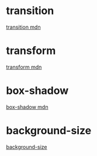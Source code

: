 # transition

[transition mdn](https://developer.mozilla.org/ko/docs/Web/CSS/transition)

# transform

[transform mdn](https://developer.mozilla.org/ko/docs/Web/CSS/transform)

# box-shadow

[box-shadow mdn](https://developer.mozilla.org/ko/docs/Web/CSS/CSS_backgrounds_and_borders/Box-shadow_generator)

# background-size

[background-size](https://developer.mozilla.org/en-US/docs/Web/CSS/background-size)
